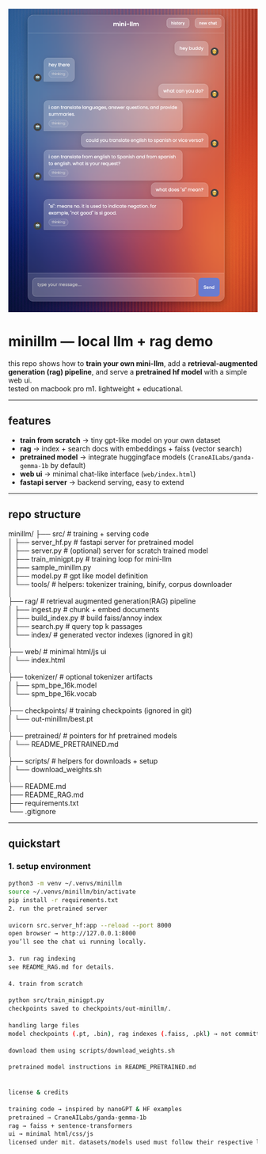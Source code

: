 <p align="center">
  <img src="assets/demo.png" alt="minillm demo" width="800"/>
</p>

# minillm — local llm + rag demo

this repo shows how to **train your own mini-llm**, add a **retrieval-augmented generation (rag) pipeline**, and serve a **pretrained hf model** with a simple web ui.  
tested on macbook pro m1. lightweight + educational.

---

## features
- **train from scratch** → tiny gpt-like model on your own dataset  
- **rag** → index + search docs with embeddings + faiss (vector search)  
- **pretrained model** → integrate huggingface models (`CraneAILabs/ganda-gemma-1b` by default)  
- **web ui** → minimal chat-like interface (`web/index.html`)  
- **fastapi server** → backend serving, easy to extend  

---

## repo structure
minillm/
├── src/ # training + serving code <br>
│ ├── server_hf.py # fastapi server for pretrained model <br>
│ ├── server.py # (optional) server for scratch trained model <br>
│ ├── train_minigpt.py # training loop for mini-llm <br>
│ ├── sample_minillm.py <br>
│ ├── model.py # gpt like model definition <br>
│ └── tools/ # helpers: tokenizer training, binify, corpus downloader <br>
│  <br>
├── rag/ # retrieval augmented generation(RAG) pipeline <br>
│ ├── ingest.py # chunk + embed documents <br>
│ ├── build_index.py # build faiss/annoy index <br>
│ ├── search.py # query top k passages <br>
│ └── index/ # generated vector indexes (ignored in git) <br>
│ <br>
├── web/ # minimal html/js ui <br>
│ └── index.html <br>
│ <br>
├── tokenizer/ # optional tokenizer artifacts <br>
│ ├── spm_bpe_16k.model <br>
│ └── spm_bpe_16k.vocab <br>
│ <br>
├── checkpoints/ # training checkpoints (ignored in git) <br>
│ └── out-minillm/best.pt <br>
│ <br>
├── pretrained/ # pointers for hf pretrained models <br>
│ └── README_PRETRAINED.md <br>
│ <br>
├── scripts/ # helpers for downloads + setup <br>
│ └── download_weights.sh <br>
│ <br>
├── README.md <br>
├── README_RAG.md <br>
├── requirements.txt <br>
└── .gitignore <br>


---

## quickstart

### 1. setup environment
```bash
python3 -m venv ~/.venvs/minillm
source ~/.venvs/minillm/bin/activate
pip install -r requirements.txt
2. run the pretrained server

uvicorn src.server_hf:app --reload --port 8000
open browser → http://127.0.0.1:8000
you’ll see the chat ui running locally.

3. run rag indexing
see README_RAG.md for details.

4. train from scratch

python src/train_minigpt.py
checkpoints saved to checkpoints/out-minillm/.

handling large files
model checkpoints (.pt, .bin), rag indexes (.faiss, .pkl) → not committed (see .gitignore)

download them using scripts/download_weights.sh

pretrained model instructions in README_PRETRAINED.md


license & credits

training code → inspired by nanoGPT & HF examples
pretrained → CraneAILabs/ganda-gemma-1b
rag → faiss + sentence-transformers
ui → minimal html/css/js
licensed under mit. datasets/models used must follow their respective licenses.
